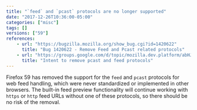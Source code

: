 ```yaml
---
title: "`feed` and `pcast` protocols are no longer supported"
date: "2017-12-26T10:36:00-05:00"
categories: ["misc"]
tags: []
versions: ["59"]
references:
    - url: "https://bugzilla.mozilla.org/show_bug.cgi?id=1420622"
      title: "Bug 1420622 - Remove Feed and Pcast related protocols"
    - url: "https://groups.google.com/d/topic/mozilla.dev.platform/abHJ-jaQ5YY/discussion"
      title: "Intent to remove pcast and feed protocols"
---
```

Firefox 59 has removed the support for the `feed` and `pcast` protocols for web feed handling, which were never standardized or implemented in other browsers. The built-in feed preview functionality will continue working with `https` or `http` feed URLs without one of these protocols, so there should be no risk of the removal.
